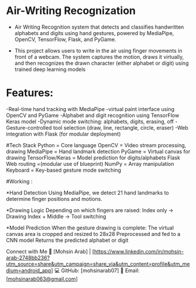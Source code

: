 # Air-Writing Recognization 

- Air Writing Recognition system that detects and classifies handwritten alphabets and digits using hand gestures, powered by MediaPipe, OpenCV, TensorFlow, Flask, and PyGame.

- This project allows users to write in the air using finger movements in front of a webcam. The system captures the motion, draws it virtually, and then recognizes the drawn character (either alphabet or digit) using trained deep learning models
# Features:
-Real-time hand tracking with MediaPipe
-virtual paint interface using OpenCV and PyGame
-Alphabet and digit recognition using TensorFlow Keras model
-Dynamic mode switching: alphabets, digits, erasing, off
-Gesture-controlled tool selection (draw, line, rectangle, circle, eraser)
-Web integration with Flask (for modular deployment)

#Tech Stack
Python =	Core language
OpenCV =	Video stream processing, drawing
MediaPipe	= Hand landmark detection
PyGame	= Virtual canvas for drawing
TensorFlow/Keras	= Model prediction for digits/alphabets
Flask	Web routing =(modular use of blueprint)
NumPy =	Array manipulation
Keyboard	= Key-based gesture mode switching

#Working : 

*Hand Detection
Using MediaPipe, we detect 21 hand landmarks to determine finger positions and motions.

*Drawing Logic
Depending on which fingers are raised:
Index only → Drawing
Index + Middle → Tool switching

*Model Prediction
When the gesture drawing is complete:
The virtual canvas area is cropped and resized to 28x28
Preprocessed and fed to a CNN model
Returns the predicted alphabet or digit

Connect with Me
💼 [Mohsin Arab] | [https://www.linkedin.com/in/mohsin-arab-2748bb236?utm_source=share&utm_campaign=share_via&utm_content=profile&utm_medium=android_app]
💻 GitHub: [mohsinarab07]
📧 Email: [mohsinarab063@gmail.com]



